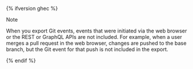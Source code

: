 {% ifversion ghec %}

> [!NOTE]
> When you export Git events, events that were initiated via the web browser or the REST or GraphQL APIs are not included. For example, when a user merges a pull request in the web browser, changes are pushed to the base branch, but the Git event for that push is not included in the export.

{% endif %}

